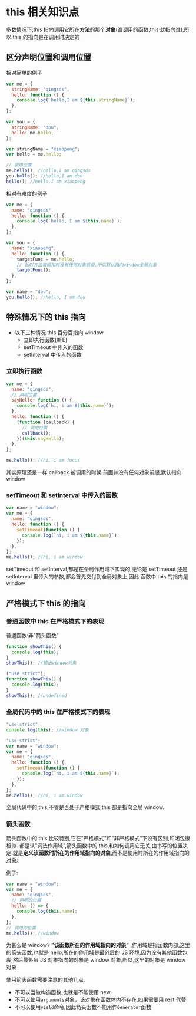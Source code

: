 # this 相关知识点

多数情况下,this 指向调用它所在**方法**的那个**对象**(谁调用的函数,this 就指向谁),所以 this 的指向是在调用时决定的

## 区分声明位置和调用位置

相对简单的例子

```js
var me = {
  stringName: "qingsds",
  hello: function () {
    console.log(`hello,I am ${this.stringName}`);
  },
};

var you = {
  stringName: "dou",
  hello: me.hello,
};

var stringName = "xiaopeng";
var hello = me.hello;

// 调用位置
me.hello(); //hello,I am qingsds
you.hello(); //hello,I am dou
hello(); //hello,I am xiaopeng
```

相对有难度的例子

```js
var me = {
  name: "qingsds",
  hello: function () {
    console.log(`hello, I am ${this.name}`);
  },
};

var you = {
  name: "xiaopeng",
  hello: function () {
    targetFunc = me.hello;
    // 此时方法被调用时没有任何对象前缀,所以默认指向window全局对象
    targetFunc();
  },
};

var name = "dou";
you.hello(); //hello, I am dou
```

## 特殊情况下的 this 指向

- 以下三种情况 this 百分百指向 window
  - 立即执行函数(IIFE)
  - setTimeout 中传入的函数
  - setInterval 中传入的函数

### 立即执行函数

```js var name = 'focus';
var me = {
  name: "qingsds",
  // 声明位置
  sayHello: function () {
    console.log(`hi, i am ${this.name}`);
  },
  hello: function () {
    (function (callback) {
      // 调用位置
      callback();
    })(this.sayHello);
  },
};

me.hello(); //hi, i am focus
```

其实原理还是一样 callback 被调用的时候,前面并没有任何对象前缀,默认指向 window

### setTimeout 和 setInterval 中传入的函数

```js
var name = "window";
var me = {
  name: "qingsds",
  hello: function () {
    setTimeout(function () {
      console.log(`hi, i am ${this.name}`);
    });
  },
};
me.hello(); //hi, i am window
```

setTimeout 和 setInterval,都是在全局作用域下实现的,无论是 setTimeout 还是 setInterval 里传入的参数,都会首先交付到全局对象上,因此 函数中 this 的指向是 window

## 严格模式下 this 的指向

### 普通函数中 this 在严格模式下的表现

普通函数:非"箭头函数"

```js
function showThis() {
  console.log(this);
}
showThis(); //输出window对象

("use strict");
function showThis() {
  console.log(this);
}
showThis(); //undefined
```

### 全局代码中的 this 在严格模式下的表现

```js
"use strict";
console.log(this); //window 对象
```

```js
"use strict";
var name = "window";
var me = {
  name: "qingsds",
  hello: function () {
    setTimeout(function () {
      console.log(`hi, i am ${this.name}`);
    });
  },
};
me.hello(); //hi, i am window
```

全局代码中的 this,不管是否处于严格模式,this 都是指向全局 window.

### 箭头函数

箭头函数中的 this 比较特别,它在"严格模式"和"非严格模式"下没有区别,和闭包很相似. 都是认"词法作用域",箭头函数中的 this,和如何调用它无关,由书写的位置决定.就是**定义该函数时所在的作用域指向的对象**,而不是使用时所在的作用域指向的对象。

例子:

```js
var name = "window";
var me = {
  name: "qingsds",
  // 声明的位置
  hello: () => {
    console.log(this.name);
  },
};
// 调用的位置
me.hello(); //window
```

为甚么是 window? **"该函数所在的作用域指向的对象"** ,作用域是指函数内部,这里的箭头函数,也就是 hello,所在的作用域是最外层的 JS 环境,因为没有其他函数包裹,然后最外层 JS 对象指向的对象是 window 对象,所以,这里的对象是 window 对象

使用箭头函数需要注意的其他几点:

- 不可以当做构造函数,也就是不能使用 new
- 不可以使用`arguments`对象，该对象在函数体内不存在,如果需要用 rest 代替
- 不可以使用`yield`命令,因此箭头函数不能用作`Generator`函数
